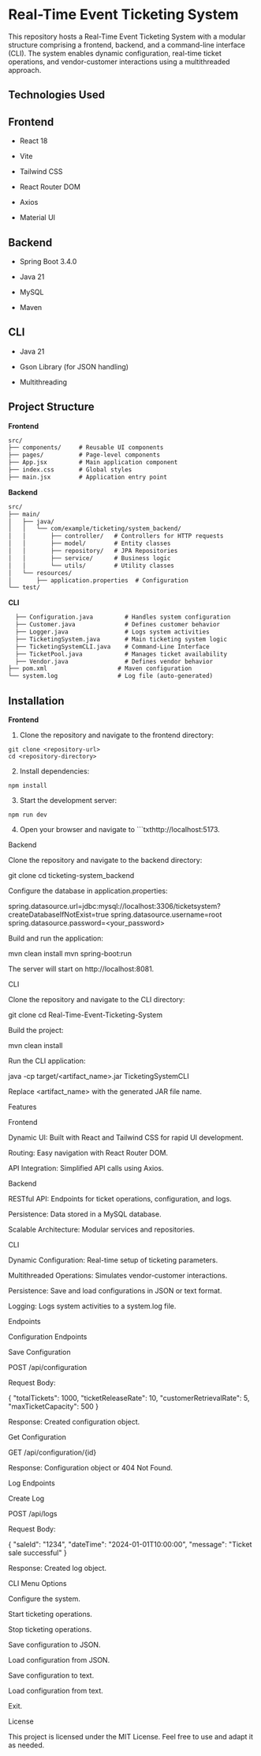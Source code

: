 # Real-Time Event Ticketing System

This repository hosts a Real-Time Event Ticketing System with a modular structure comprising a frontend, backend, and a command-line interface (CLI). The system enables dynamic configuration, real-time ticket operations, and vendor-customer interactions using a multithreaded approach.

## **Technologies Used**

## Frontend

- React 18

- Vite

- Tailwind CSS

- React Router DOM

- Axios

- Material UI

## Backend

- Spring Boot 3.4.0

- Java 21

- MySQL

- Maven

## CLI

- Java 21

- Gson Library (for JSON handling)

- Multithreading

## Project Structure

**Frontend**
```txt
src/
├── components/     # Reusable UI components
├── pages/          # Page-level components
├── App.jsx         # Main application component
├── index.css       # Global styles
├── main.jsx        # Application entry point
```
**Backend**
```txt
src/
├── main/
│   ├── java/
│   │   └── com/example/ticketing/system_backend/
│   │       ├── controller/   # Controllers for HTTP requests
│   │       ├── model/        # Entity classes
│   │       ├── repository/   # JPA Repositories
│   │       ├── service/      # Business logic
│   │       └── utils/        # Utility classes
│   └── resources/
│       ├── application.properties  # Configuration
└── test/
```
**CLI**
```txt
  ├── Configuration.java         # Handles system configuration
  ├── Customer.java              # Defines customer behavior
  ├── Logger.java                # Logs system activities
  ├── TicketingSystem.java       # Main ticketing system logic
  ├── TicketingSystemCLI.java    # Command-Line Interface
  ├── TicketPool.java            # Manages ticket availability
  ├── Vendor.java                # Defines vendor behavior
├── pom.xml                    # Maven configuration
└── system.log                 # Log file (auto-generated)
```
## Installation

**Frontend**

1. Clone the repository and navigate to the frontend directory:

  ```
  git clone <repository-url>
  cd <repository-directory>
  ```
2. Install dependencies:

  ```npm install```

3. Start the development server:

  ```npm run dev```

4. Open your browser and navigate to ```txthttp://localhost:5173.

Backend

Clone the repository and navigate to the backend directory:

git clone <repository-url>
cd ticketing-system_backend

Configure the database in application.properties:

spring.datasource.url=jdbc:mysql://localhost:3306/ticketsystem?createDatabaseIfNotExist=true
spring.datasource.username=root
spring.datasource.password=<your_password>

Build and run the application:

mvn clean install
mvn spring-boot:run

The server will start on http://localhost:8081.

CLI

Clone the repository and navigate to the CLI directory:

git clone <repository-url>
cd Real-Time-Event-Ticketing-System

Build the project:

mvn clean install

Run the CLI application:

java -cp target/<artifact_name>.jar TicketingSystemCLI

Replace <artifact_name> with the generated JAR file name.

Features

Frontend

Dynamic UI: Built with React and Tailwind CSS for rapid UI development.

Routing: Easy navigation with React Router DOM.

API Integration: Simplified API calls using Axios.

Backend

RESTful API: Endpoints for ticket operations, configuration, and logs.

Persistence: Data stored in a MySQL database.

Scalable Architecture: Modular services and repositories.

CLI

Dynamic Configuration: Real-time setup of ticketing parameters.

Multithreaded Operations: Simulates vendor-customer interactions.

Persistence: Save and load configurations in JSON or text format.

Logging: Logs system activities to a system.log file.

Endpoints

Configuration Endpoints

Save Configuration

POST /api/configuration

Request Body:

{
  "totalTickets": 1000,
  "ticketReleaseRate": 10,
  "customerRetrievalRate": 5,
  "maxTicketCapacity": 500
}

Response: Created configuration object.

Get Configuration

GET /api/configuration/{id}

Response: Configuration object or 404 Not Found.

Log Endpoints

Create Log

POST /api/logs

Request Body:

{
  "saleId": "1234",
  "dateTime": "2024-01-01T10:00:00",
  "message": "Ticket sale successful"
}

Response: Created log object.

CLI Menu Options

Configure the system.

Start ticketing operations.

Stop ticketing operations.

Save configuration to JSON.

Load configuration from JSON.

Save configuration to text.

Load configuration from text.

Exit.

License

This project is licensed under the MIT License. Feel free to use and adapt it as needed.
